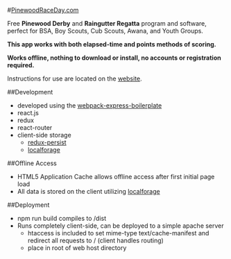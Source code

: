 #[PinewoodRaceDay.com](http://pinewoodraceday.com)

Free **Pinewood Derby** and **Raingutter Regatta** program and software, perfect for BSA, Boy Scouts, Cub Scouts, Awana, and Youth Groups.

**This app works with both elapsed-time and points methods of scoring.**

**Works offline, nothing to download or install, no accounts or registration required.**

Instructions for use are located on the [website](http://pinewoodraceday.com).

##Development

* developed using the [webpack-express-boilerplate](https://github.com/christianalfoni/webpack-express-boilerplate)
* react.js
* redux
* react-router
* client-side storage
  * [redux-persist](https://www.npmjs.com/package/redux-persist)
  * [localforage](https://github.com/mozilla/localForage)

##Offline Access

* HTML5 Application Cache allows offline access after first initial page load
* All data is stored on the client utilizing [localforage](https://github.com/mozilla/localForage)

##Deployment

* npm run build compiles to /dist
* Runs completely client-side, can be deployed to a simple apache server
  * htaccess is included to set mime-type text/cache-manifest and redirect all requests to / (client handles routing)
  * place in root of web host directory
